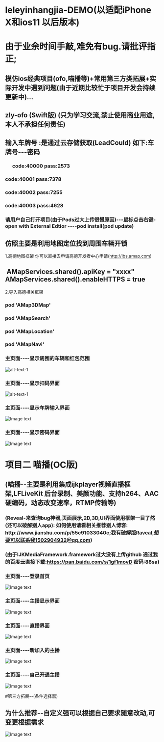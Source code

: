 # leleyinhangjia-DEMO(以适配iPhone X和ios11 以后版本)
# 由于业余时间手敲,难免有bug.请批评指正;
## 模仿ios经典项目(ofo,喵播等)+常用第三方类拓展+实际开发中遇到问题(由于近期比较忙于项目开发会持续更新中)...

## zly-ofo (Swift版) (只为学习交流,禁止使用商业用途,本人不承担任何责任)
## 输入车牌号 :是通过云存储获取(LeadCould) 如下:车牌号---密码
###        code:40000 pass:2573
###        code:40001 pass:7378
###        code:40002 pass:7255
###        code:40003 pass:4628
### 请用户自己打开项目(由于Pods过大上传很慢原因)---鼠标点击右键-open with External Edtior ----pod install(pod update)

## 仿照主要是利用地图定位找到周围车辆开锁

1.高德地图框架 你可以直接去申请高德开发者中心申请(http://lbs.amap.com)
##  AMapServices.shared().apiKey = "xxxx"  AMapServices.shared().enableHTTPS = true
2.导入高德相关框架
### pod 'AMap3DMap'
### pod 'AMapSearch'
### pod 'AMapLocation'
### pod 'AMapNavi'

### 主页面----显示周围的车辆和红包范围
![alt-text-1](https://raw.githubusercontent.com/leleyinhangjia/leleyinhangjia-DEMO/master/image/1.png?raw=true "")
### 主页面----显示扫码界面
![alt-text-1](https://raw.githubusercontent.com/leleyinhangjia/leleyinhangjia-DEMO/master/image/2.png?raw=true "")
### 主页面----显示车牌输入界面
![Image text](https://raw.githubusercontent.com/leleyinhangjia/leleyinhangjia-DEMO/master/image/3.png)
### 主页面----显示密码界面
![Image text](https://raw.githubusercontent.com/leleyinhangjia/leleyinhangjia-DEMO/master/image/6.png)

# 项目二 喵播(OC版)
## (喵播--主要是利用集成ijkplayer视频直播框架,LFLiveKit 后台录制、美颜功能、支持h264、AAC硬编码，动态改变速率，RTMP传输等)
### (Reveal-来查询bug神器,页面展示,2D,3D,UI界面使用框架一目了然(还可以破解别人app): 如何使用请看相关推荐别人博客: http://www.jianshu.com/p/55c91033040c;我有破解版Raveal,想要可以联系我1502904932@qq.com)
### (由于IJKMediaFramework.framework过大没有上传github 通过我的百度云直接下载:https://pan.baidu.com/s/1gf1movD 密码:88sa)
### 主页面----登录首页
![Image text](https://raw.githubusercontent.com/leleyinhangjia/leleyinhangjia-DEMO/master/image/miaobo1.png)
### 主页面----主播显示界面
![Image text](https://raw.githubusercontent.com/leleyinhangjia/leleyinhangjia-DEMO/master/image/miaobo2.png)
### 主页面----直播界面
![Image text](https://raw.githubusercontent.com/leleyinhangjia/leleyinhangjia-DEMO/master/image/miaobo3.png)
### 主页面----新加入的主播
![Image text](https://raw.githubusercontent.com/leleyinhangjia/leleyinhangjia-DEMO/master/image/miaobo4.png)
### 主页面----自己开通主播
![Image text](https://raw.githubusercontent.com/leleyinhangjia/leleyinhangjia-DEMO/master/image/miaobo5.png)


#第三方拓展--(条件选择器)
## 为什么推荐--自定义强可以根据自己要求随意改动,可变更根据需求
![Image text](https://raw.githubusercontent.com/leleyinhangjia/leleyinhangjia-DEMO/master/image/select.png)

